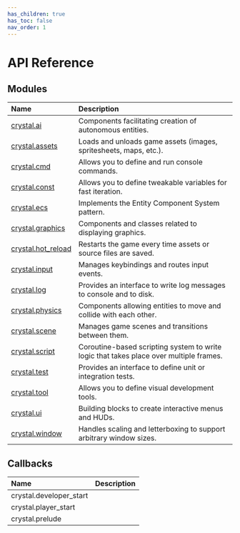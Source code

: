 ```yaml
---
has_children: true
has_toc: false
nav_order: 1
---
```


# API Reference

## Modules

| Name                             | Description                                                                            |
| :------------------------------- | :------------------------------------------------------------------------------------- |
| [crystal.ai](ai)                 | Components facilitating creation of autonomous entities.                               |
| [crystal.assets](assets)         | Loads and unloads game assets (images, spritesheets, maps, etc.).                      |
| [crystal.cmd](cmd)               | Allows you to define and run console commands.                                         |
| [crystal.const](const)           | Allows you to define tweakable variables for fast iteration.                           |
| [crystal.ecs](ecs)               | Implements the Entity Component System pattern.                                        |
| [crystal.graphics](graphics)     | Components and classes related to displaying graphics.                                 |
| [crystal.hot_reload](hot_reload) | Restarts the game every time assets or source files are saved.                         |
| [crystal.input](input)           | Manages keybindings and routes input events.                                           |
| [crystal.log](log)               | Provides an interface to write log messages to console and to disk.                    |
| [crystal.physics](physics)       | Components allowing entities to move and collide with each other.                      |
| [crystal.scene](scene)           | Manages game scenes and transitions between them.                                      |
| [crystal.script](script)         | Coroutine-based scripting system to write logic that takes place over multiple frames. |
| [crystal.test](test)             | Provides an interface to define unit or integration tests.                             |
| [crystal.tool](tool)             | Allows you to define visual development tools.                                         |
| [crystal.ui](ui)                 | Building blocks to create interactive menus and HUDs.                                  |
| [crystal.window](window)         | Handles scaling and letterboxing to support arbitrary window sizes.                    |

## Callbacks

| Name                    | Description |
| :---------------------- | :---------- |
| crystal.developer_start |             |
| crystal.player_start    |             |
| crystal.prelude         |             |
